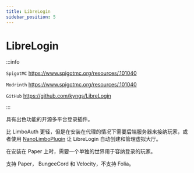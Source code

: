 ```yaml
---
title: LibreLogin
sidebar_position: 5
---
```


# LibreLogin

:::info

`SpigotMC` https://www.spigotmc.org/resources/.101040

`Modrinth` https://www.spigotmc.org/resources/.101040

`GitHub` https://github.com/kyngs/LibreLogin

:::

具有出色功能的开源多平台登录插件。

比 LimboAuth 更轻，但是在安装在代理的情况下需要后端服务器来接纳玩家，或者使用 [NanoLimboPlugin](https://www.spigotmc.org/resources/nanolimboplugin.105297/) 让 LibreLogin 自动创建和管理虚拟大厅。

在安装在 Paper 上时，需要一个单独的世界用于容纳登录的玩家。

支持 Paper， BungeeCord 和 Velocity，不支持 Folia。
